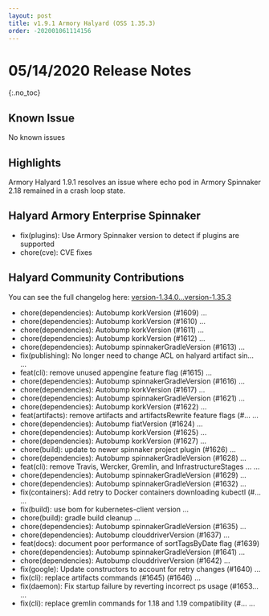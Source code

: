 ```yaml
---
layout: post
title: v1.9.1 Armory Halyard (OSS 1.35.3)
order: -202001061114156
---
```


# 05/14/2020 Release Notes
{:.no_toc}

## Known Issue
No known issues

## Highlights

Armory Halyard 1.9.1 resolves an issue where echo pod in Armory Spinnaker 2.18 remained in a crash loop state.


## Halyard Armory Enterprise Spinnaker
- fix(plugins): Use Armory Spinnaker version to detect if plugins are supported
- chore(cve): CVE fixes


## Halyard Community Contributions 
You can see the full changelog here: [version-1.34.0...version-1.35.3](https://github.com/spinnaker/halyard/compare/version-1.34.0...version-1.35.3)

- chore(dependencies): Autobump korkVersion (#1609) …
- chore(dependencies): Autobump korkVersion (#1610) …
- chore(dependencies): Autobump korkVersion (#1611) …
- chore(dependencies): Autobump korkVersion (#1612) …
- chore(dependencies): Autobump spinnakerGradleVersion (#1613) …
- fix(publishing): No longer need to change ACL on halyard artifact sin… …
- feat(cli): remove unused appengine feature flag (#1615) …
- chore(dependencies): Autobump spinnakerGradleVersion (#1616) …
- chore(dependencies): Autobump korkVersion (#1617) …
- chore(dependencies): Autobump spinnakerGradleVersion (#1621) …
- chore(dependencies): Autobump korkVersion (#1622) …
- feat(artifacts): remove artifacts and artifactsRewrite feature flags (#… …
- chore(dependencies): Autobump fiatVersion (#1624) …
- chore(dependencies): Autobump korkVersion (#1625) …
- chore(dependencies): Autobump korkVersion (#1627) …
- chore(build): update to newer spinnaker project plugin (#1626) …
- chore(dependencies): Autobump spinnakerGradleVersion (#1628) …
- feat(cli): remove Travis, Wercker, Gremlin, and InfrastructureStages … …
- chore(dependencies): Autobump spinnakerGradleVersion (#1629) …
- chore(dependencies): Autobump spinnakerGradleVersion (#1632) …
- fix(containers): Add retry to Docker containers downloading kubectl (#… …
- fix(build): use bom for kubernetes-client version …
- chore(build): gradle build cleanup …
- chore(dependencies): Autobump spinnakerGradleVersion (#1635) …
- chore(dependencies): Autobump clouddriverVersion (#1637) …
- feat(docs): document poor performance of sortTagsByDate flag (#1639)
- chore(dependencies): Autobump spinnakerGradleVersion (#1641) …
- chore(dependencies): Autobump clouddriverVersion (#1642) …
- fix(google): Update constructors to account for retry changes (#1640) …
- fix(cli): replace artifacts commands (#1645) (#1646) …
- fix(daemon): Fix startup failure by reverting incorrect ps usage (#1653… …
- fix(cli): replace gremlin commands for 1.18 and 1.19 compatibility (#… …

